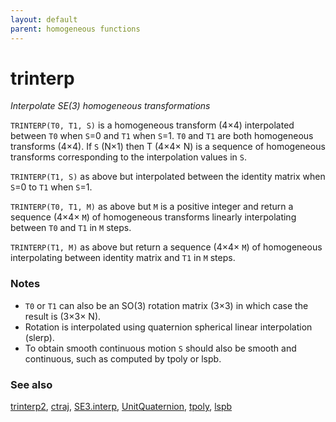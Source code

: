 ```yaml
---
layout: default
parent: homogeneous functions
---
```

# trinterp
_Interpolate SE(3) homogeneous transformations_


```TRINTERP(T0, T1, S)``` is a homogeneous transform (4&times;4) interpolated
between `T0` when `S`=0 and `T1` when `S`=1.  `T0` and `T1` are both homogeneous
transforms (4&times;4).  If `S` (N&times;1) then T (4&times;4&times; N) is a sequence of
homogeneous transforms corresponding to the interpolation values in `S`.


```TRINTERP(T1, S)``` as above but interpolated between the identity matrix
when `S`=0 to `T1` when `S`=1.


```TRINTERP(T0, T1, M)``` as above but `M` is a positive integer and return a
sequence (4&times;4&times; `M`) of homogeneous transforms linearly interpolating between
`T0` and `T1` in `M` steps.


```TRINTERP(T1, M)``` as above but return a sequence (4&times;4&times; `M`) of
homogeneous interpolating between identity matrix and `T1` in `M` steps.
### Notes
* `T0` or `T1` can also be an SO(3) rotation matrix (3&times;3) in which case the    result is (3&times;3&times; N).
* Rotation is interpolated using quaternion spherical linear interpolation (slerp).
* To obtain smooth continuous motion `S` should also be smooth and continuous,    such as computed by tpoly or lspb.

### See also

[trinterp2](trinterp2.md), [ctraj](ctraj.md), [SE3.interp](SE3.interp.md), [UnitQuaternion](UnitQuaternion.md), [tpoly](tpoly.md), [lspb](lspb.md)
